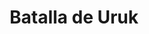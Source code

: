 ﻿---
title: "Batalla de Uruk"
permalink: periodes_91.html
layout: periode
dataInici: -2320
sidebar: periodes
pares:
  - id: 36
    title: "Sargon el Grande"
    dataInici: "(-2334)"
    dataFi: "(-2284)"

fills:
jocsPrincipals:
jocsEscenaris:
jocsEpoca:
jocsEpocaEscenaris:
  - title: "Chariots of Fire"
    bggId: 39932
    escenari: "Sumer"

---
